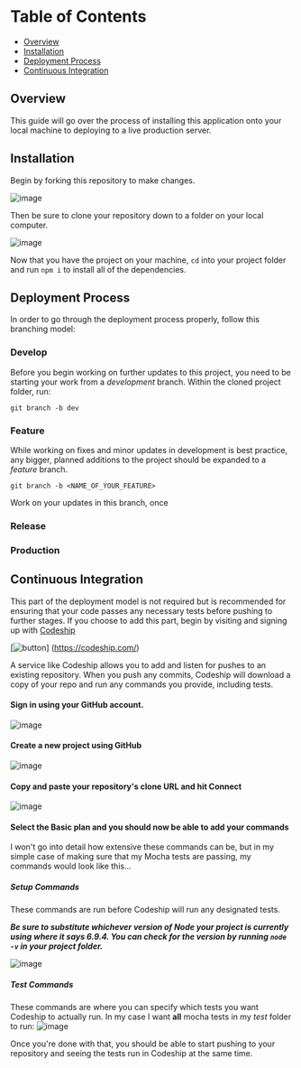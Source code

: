 # Table of Contents
* [Overview](#overview)
* [Installation](#installation)
* [Deployment Process](#deployment-process)
* [Continuous Integration](#continuous-integration)

## Overview
This guide will go over the process of installing this application onto your local machine to deploying to a live production server.

## Installation
Begin by forking this repository to make changes.

![image](https://user-images.githubusercontent.com/17580530/28235659-5b816a04-68e0-11e7-8d86-36e8603c1878.png)

Then be sure to clone your repository down to a folder on your local computer. 

![image](https://user-images.githubusercontent.com/17580530/28235676-b620cba8-68e0-11e7-9703-54cb36ee0408.png)

Now that you have the project on your machine, `cd` into your project folder and run `npm i` to install all of the dependencies.

## Deployment Process
In order to go through the deployment process properly, follow this branching model:

### Develop
Before you begin working on further updates to this project, you need to be starting your work from a *development* branch. Within the cloned project folder, run:

`git branch -b dev`

### Feature
While working on fixes and minor updates in development is best practice, any bigger, planned additions to the project should be expanded to a *feature* branch.

`git branch -b <NAME_OF_YOUR_FEATURE>`

Work on your updates in this branch, once 

### Release

### Production

## Continuous Integration
This part of the deployment model is not required but is recommended for ensuring that your code passes any necessary tests before pushing to further stages. If you choose to add this part, begin by visiting and signing up with [Codeship](https://codeship.com/)

[![button](https://user-images.githubusercontent.com/17580530/28239316-adb932e6-6937-11e7-9cdf-f7b17af27091.png)]
(https://codeship.com/)

A service like Codeship allows you to add and listen for pushes to an existing repository. When you push any commits, Codeship will download a copy of your repo and run any commands you provide, including tests.
#### Sign in using your GitHub account.
![image](https://user-images.githubusercontent.com/17580530/28239348-739a90e0-6938-11e7-8564-e0d456d36506.png)
#### Create a new project using GitHub
![image](https://user-images.githubusercontent.com/17580530/28239363-b7dde784-6938-11e7-8ee9-f9b8a2ccb5fd.png)
#### Copy and paste your repository's clone URL and hit Connect
![image](https://user-images.githubusercontent.com/17580530/28239368-c9d0dd2a-6938-11e7-8a31-110ec4360485.png)
#### Select the Basic plan and you should now be able to add your commands
I won't go into detail how extensive these commands can be, but in my simple case of making sure that my Mocha tests are passing, my commands would look like this...

##### Setup Commands
These commands are run before Codeship will run any designated tests.

***Be sure to substitute whichever version of Node your project is currently using where it says 6.9.4. You can check for the version by running `node -v` in your project folder.***

![image](https://user-images.githubusercontent.com/17580530/28239463-c5344aca-693a-11e7-987a-8054155f2c2c.png)
##### Test Commands
These commands are where you can specify which tests you want Codeship to actually run. In my case I want **all** mocha tests in my *test* folder to run:
![image](https://user-images.githubusercontent.com/17580530/28239514-e35a9044-693b-11e7-91fa-17619dfd35c9.png)

Once you're done with that, you should be able to start pushing to your repository and seeing the tests run in Codeship at the same time.
